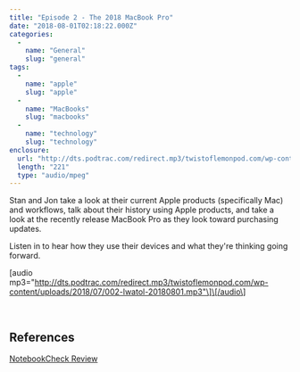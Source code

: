 ```yaml
---
title: "Episode 2 - The 2018 MacBook Pro"
date: "2018-08-01T02:18:22.000Z"
categories: 
  - 
    name: "General"
    slug: "general"
tags: 
  - 
    name: "apple"
    slug: "apple"
  - 
    name: "MacBooks"
    slug: "macbooks"
  - 
    name: "technology"
    slug: "technology"
enclosure: 
  url: "http://dts.podtrac.com/redirect.mp3/twistoflemonpod.com/wp-content/uploads/2018/07/002-lwatol-20180801.mp3"
  length: "221"
  type: "audio/mpeg"
---
```


Stan and Jon take a look at their current Apple products (specifically Mac) and workflows, talk about their history using Apple products, and take a look at the recently release MacBook Pro as they look toward purchasing updates.

Listen in to hear how they use their devices and what they're thinking going forward.

\[audio mp3="http://dts.podtrac.com/redirect.mp3/twistoflemonpod.com/wp-content/uploads/2018/07/002-lwatol-20180801.mp3"\]\[/audio\]

 

## References

[NotebookCheck Review](https://www.notebookcheck.net/Apple-MacBook-Pro-13-2018-Touch-Bar-i5-Laptop-Review.316648.0.html)
